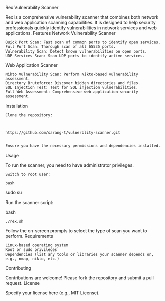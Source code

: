 Rex Vulnerability Scanner

Rex is a comprehensive vulnerability scanner that combines both network and web application scanning capabilities. It is designed to help security professionals quickly identify vulnerabilities in network services and web applications.
Features
Network Vulnerability Scanner

    Quick Port Scan: Fast scan of common ports to identify open services.
    Full Port Scan: Thorough scan of all 65535 ports.
    Vulnerability Scan: Detect known vulnerabilities on open ports.
    UDP Services Scan: Scan UDP ports to identify active services.

Web Application Scanner

    Nikto Vulnerability Scan: Perform Nikto-based vulnerability assessment.
    Directory Bruteforce: Discover hidden directories and files.
    SQL Injection Test: Test for SQL injection vulnerabilities.
    Full Web Assessment: Comprehensive web application security assessment.

Installation

    Clone the repository:



    https://github.com/sarang-t/vulnerblity-scanner.git
    
    
    Ensure you have the necessary permissions and dependencies installed.

Usage

To run the scanner, you need to have administrator privileges.

    Switch to root user:

    bash

sudo su

Run the scanner script:

bash

    ./rex.sh

Follow the on-screen prompts to select the type of scan you want to perform.
Requirements

    Linux-based operating system
    Root or sudo privileges
    Dependencies (list any tools or libraries your scanner depends on, e.g., nmap, nikto, etc.)

Contributing

Contributions are welcome! Please fork the repository and submit a pull request.
License

Specify your license here (e.g., MIT License).
